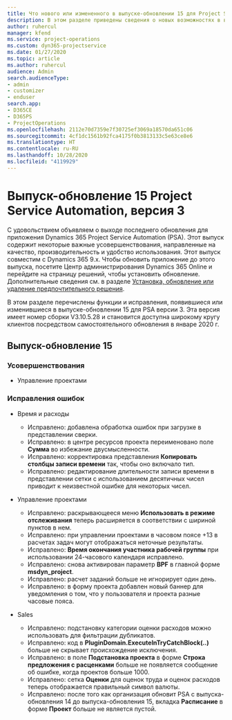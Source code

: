 ```yaml
---
title: Что нового или измененного в выпуске-обновлении 15 для Project Service Automation версии 3
description: В этом разделе приведены сведения о новых возможностях в выпуске-обновлении 15 для Project Service Automation версии 3.
author: ruhercul
manager: kfend
ms.service: project-operations
ms.custom: dyn365-projectservice
ms.date: 01/27/2020
ms.topic: article
ms.author: ruhercul
audience: Admin
search.audienceType:
- admin
- customizer
- enduser
search.app:
- D365CE
- D365PS
- ProjectOperations
ms.openlocfilehash: 2112e70d7359e7f30725ef3069a18570da651c06
ms.sourcegitcommit: 4cf1dc1561b92fca4175f0b3813133c5e63ce8e6
ms.translationtype: HT
ms.contentlocale: ru-RU
ms.lasthandoff: 10/28/2020
ms.locfileid: "4119929"
---
```

# <a name="project-service-automation-update-release-15-v3"></a>Выпуск-обновление 15 Project Service Automation, версия 3

С удовольствием объявляем о выходе последнего обновления для приложения Dynamics 365 Project Service Automation (PSA). Этот выпуск содержит некоторые важные усовершенствования, направленные на качество, производительность и удобство использования. Этот выпуск совместим с Dynamics 365 9.x. Чтобы обновить приложение до этого выпуска, посетите Центр администрирования Dynamics 365 Online и перейдите на страницу решений, чтобы установить обновление. Дополнительные сведения см. в разделе [Установка, обновление или удаление предпочтительного решения](https://docs.microsoft.com/power-platform/admin/install-remove-preferred-solution).

В этом разделе перечислены функции и исправления, появившиеся или изменившиеся в выпуске-обновлении 15 для PSA версии 3. Эта версия имеет номер сборки V3.10.5.28 и становится доступна широкому кругу клиентов посредством самостоятельного обновления в январе 2020 г.

## <a name="update-release-15"></a>Выпуск-обновление 15 

### <a name="enhancements"></a>Усовершенствования

- Управление проектами

### <a name="bug-fixes"></a>Исправления ошибок

- Время и расходы

  - Исправлено: добавлена обработка ошибок при загрузке в представлении сверки.
  - Исправлено: в центре ресурсов проекта переименовано поле **Сумма** во избежание двусмысленности.
  - Исправлено: корректировка представления **Копировать столбцы записи времени** так, чтобы оно включало тип.
  - Исправлено: редактирование длительности записи времени в представлении сетки с использованием десятичных чисел приводит к неизвестной ошибке для некоторых чисел.

- Управление проектами

  - Исправлено: раскрывающееся меню **Использовать в режиме отслеживания** теперь расширяется в соответствии с шириной пунктов в нем.
  - Исправлено: при управлении проектами в часовом поясе +13 в расчетах задач могут отображаться неточные результаты.
  - Исправлено: **Время окончания участника рабочей группы** при использовании 24-часового календаря исправлено.
  - Исправлено: снова активирован параметр **BPF** в главной форме **msdyn_project**.
  - Исправлено: расчет заданий больше не игнорирует один день.
  - Исправлено: в форму проекта добавлен новый баннер для уведомления о том, что у пользователя и проекта разные часовые пояса.

- Sales

  - Исправлено: подстановку категории оценки расходов можно использовать для фильтрации дубликатов.
  - Исправлено: код в **PluginDomain.ExecuteInTryCatchBlock(..)** больше не скрывает происхождение исключения.
  - Исправлено: в поле **Подстановка проекта** в форме **Строка предложения с расценками** больше не появляется сообщение об ошибке, когда проектов больше 1000.
  - Исправлено: сетка **Оценки** для оценок труда и оценок расходов теперь отображается правильный символ валюты.
  - Исправлено: после того как организация обновит PSA с выпуска-обновления 14 до выпуска-обновления 15, вкладка **Расписание** в форме **Проект** больше не является пустой.
